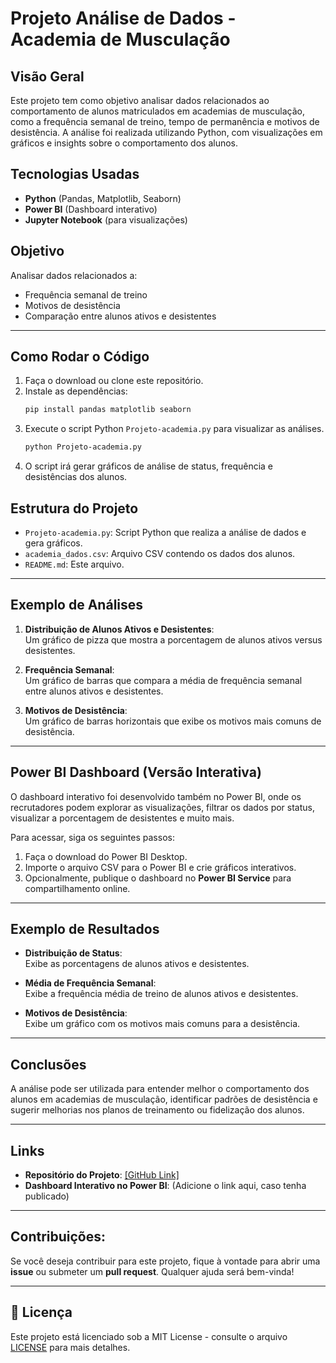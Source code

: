 #   Projeto Análise de Dados - Academia de Musculação

##  Visão Geral
Este projeto tem como objetivo analisar dados relacionados ao comportamento de alunos matriculados em academias de musculação, como a frequência semanal de treino, tempo de permanência e motivos de desistência. A análise foi realizada utilizando Python, com visualizações em gráficos e insights sobre o comportamento dos alunos.

##  Tecnologias Usadas
- **Python** (Pandas, Matplotlib, Seaborn)
- **Power BI** (Dashboard interativo)
- **Jupyter Notebook** (para visualizações)

##  Objetivo
Analisar dados relacionados a:
- Frequência semanal de treino
- Motivos de desistência
- Comparação entre alunos ativos e desistentes

---

##  Como Rodar o Código
1. Faça o download ou clone este repositório.
2. Instale as dependências:
    ```bash
    pip install pandas matplotlib seaborn
    ```
3. Execute o script Python `Projeto-academia.py` para visualizar as análises.
    ```bash
    python Projeto-academia.py
    ```
4. O script irá gerar gráficos de análise de status, frequência e desistências dos alunos.

##  Estrutura do Projeto
- `Projeto-academia.py`: Script Python que realiza a análise de dados e gera gráficos.
- `academia_dados.csv`: Arquivo CSV contendo os dados dos alunos.
- `README.md`: Este arquivo.

---

##  Exemplo de Análises
1. **Distribuição de Alunos Ativos e Desistentes**:  
   Um gráfico de pizza que mostra a porcentagem de alunos ativos versus desistentes.

2. **Frequência Semanal**:  
   Um gráfico de barras que compara a média de frequência semanal entre alunos ativos e desistentes.

3. **Motivos de Desistência**:  
   Um gráfico de barras horizontais que exibe os motivos mais comuns de desistência.

---

## Power BI Dashboard (Versão Interativa)

O dashboard interativo foi desenvolvido também no Power BI, onde os recrutadores podem explorar as visualizações, filtrar os dados por status, visualizar a porcentagem de desistentes e muito mais.

Para acessar, siga os seguintes passos:
1. Faça o download do Power BI Desktop.
2. Importe o arquivo CSV para o Power BI e crie gráficos interativos.
3. Opcionalmente, publique o dashboard no **Power BI Service** para compartilhamento online.

---

##  Exemplo de Resultados

- **Distribuição de Status**:  
  Exibe as porcentagens de alunos ativos e desistentes.

- **Média de Frequência Semanal**:  
  Exibe a frequência média de treino de alunos ativos e desistentes.

- **Motivos de Desistência**:  
  Exibe um gráfico com os motivos mais comuns para a desistência.

---

##  Conclusões
A análise pode ser utilizada para entender melhor o comportamento dos alunos em academias de musculação, identificar padrões de desistência e sugerir melhorias nos planos de treinamento ou fidelização dos alunos.

---

##  Links
- **Repositório do Projeto**: [\[GitHub Link\]](https://github.com/NickTheDoor/analise-academia-musculacao.git)
- **Dashboard Interativo no Power BI**: (Adicione o link aqui, caso tenha publicado)

---

##  Contribuições:
Se você deseja contribuir para este projeto, fique à vontade para abrir uma **issue** ou submeter um **pull request**. Qualquer ajuda será bem-vinda!

---

## 📑 **Licença**
Este projeto está licenciado sob a MIT License - consulte o arquivo [LICENSE](LICENSE) para mais detalhes.
